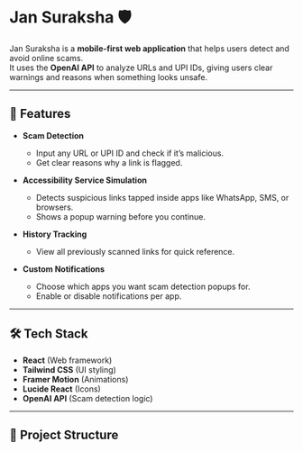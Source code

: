 # Jan Suraksha 🛡️

Jan Suraksha is a **mobile-first web application** that helps users detect and avoid online scams.  
It uses the **OpenAI API** to analyze URLs and UPI IDs, giving users clear warnings and reasons when something looks unsafe.

---

## 🚀 Features
- **Scam Detection**  
  - Input any URL or UPI ID and check if it’s malicious.  
  - Get clear reasons why a link is flagged.  

- **Accessibility Service Simulation**  
  - Detects suspicious links tapped inside apps like WhatsApp, SMS, or browsers.  
  - Shows a popup warning before you continue.  

- **History Tracking**  
  - View all previously scanned links for quick reference.  

- **Custom Notifications**  
  - Choose which apps you want scam detection popups for.  
  - Enable or disable notifications per app.  

---

## 🛠️ Tech Stack
- **React** (Web framework)  
- **Tailwind CSS** (UI styling)  
- **Framer Motion** (Animations)  
- **Lucide React** (Icons)  
- **OpenAI API** (Scam detection logic)  

---

## 📂 Project Structure
